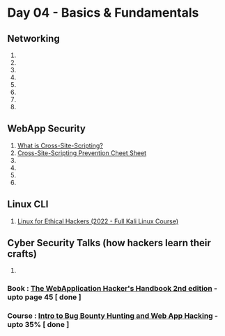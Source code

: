 # Day 04 - Basics & Fundamentals

## Networking
  1. 
  2. 
  3. 
  4. 
  5. 
  6. 
  7. 
  8. 

## WebApp Security
  1. [What is Cross-Site-Scripting?](https://owasp.org/www-community/attacks/xss/)
  2. [Cross-Site-Scripting Prevention Cheet Sheet](https://cheatsheetseries.owasp.org/cheatsheets/Cross_Site_Scripting_Prevention_Cheat_Sheet.html)
  3. 
  4. 
  5. 
  6. 

## Linux CLI
  1. [Linux for Ethical Hackers (2022 - Full Kali Linux Course)](https://www.youtube.com/watch?v=U1w4T03B30I)

## Cyber Security Talks (how hackers learn their crafts)
  1. 

### Book : [The WebApplication Hacker's Handbook 2nd edition](https://edu.anarcho-copy.org/Against%20Security%20-%20Self%20Security/Dafydd%20Stuttard,%20Marcus%20Pinto%20-%20The%20web%20application%20hacker's%20handbook_%20finding%20and%20exploiting%20security%20flaws-Wiley%20(2011).pdf) - upto page 45 [ done ]
### Course : [Intro to Bug Bounty Hunting and Web App Hacking](https://www.udemy.com/course/intro-to-bug-bounty-by-nahamsec/) - upto 35% [ done ]
